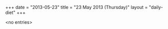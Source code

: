 +++
date = "2013-05-23"
title = "23 May 2013 (Thursday)"
layout = "daily-diet"
+++


\<no entries\>


